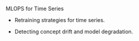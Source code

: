 MLOPS for Time Series
- Retraining strategies for time series.
    
- Detecting concept drift and model degradation.